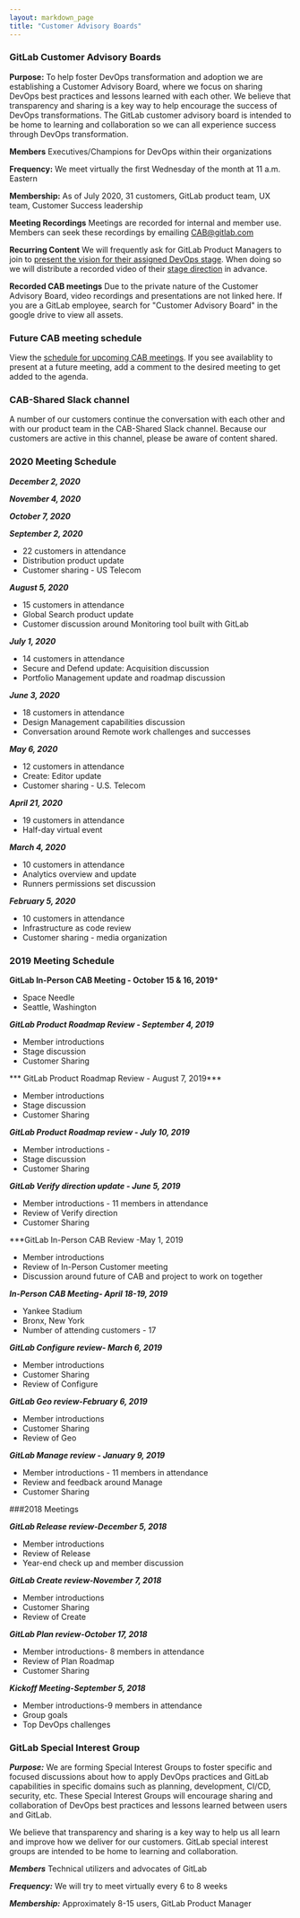 ```yaml
---
layout: markdown_page
title: "Customer Advisory Boards"
---
```

### GitLab Customer Advisory Boards
**Purpose:** To help foster DevOps transformation and adoption we are establishing a Customer Advisory Board, where we focus on sharing DevOps best practices and lessons learned with each other. We believe that transparency and sharing  is a key way to help encourage the success of DevOps transformations.  The GitLab customer advisory board is intended to be home to learning and collaboration so we can all experience success through DevOps transformation.

**Members** Executives/Champions for DevOps within their organizations

**Frequency:**  We meet virtually the first Wednesday of the month at 11 a.m. Eastern

**Membership:** As of July 2020, 31 customers, GitLab product team, UX team, Customer Success leadership

**Meeting Recordings** Meetings are recorded for internal and member use. Members can seek these recordings by emailing CAB@gitlab.com

**Recurring Content** We will frequently ask for GitLab Product Managers to join to [present the vision for their assigned DevOps stage](/product/#customer-advisory-board-meetings).
When doing so we will distribute a recorded video of their [stage direction](/handbook/product/product-processes/#section-and-stage-direction) in advance.

**Recorded CAB meetings** Due to the private nature of the Customer Advisory Board, video recordings and presentations are not linked here. If you are a GitLab employee, search for "Customer Advisory Board" in the google drive to view all assets. 

### Future CAB meeting schedule
View the [schedule for upcoming CAB meetings](https://gitlab.com/groups/gitlab-com/marketing/-/epics/984). If you see availablity to present at a future meeting, add a comment to the desired meeting to get added to the agenda. 

### CAB-Shared Slack channel
A number of our customers continue the conversation with each other and with our product team in the CAB-Shared Slack channel. Because our customers are active in this channel, please be aware of content shared. 



### 2020 Meeting Schedule
***December 2, 2020***

***November 4, 2020***

***October 7, 2020***

***September 2, 2020***
- 22 customers in attendance
- Distribution product update
- Customer sharing - US Telecom

***August 5, 2020***
- 15 customers in attendance
- Global Search product update
- Customer discussion around Monitoring tool built with GitLab

***July 1, 2020***
- 14 customers in attendance
- Secure and Defend update: Acquisition discussion
- Portfolio Management update and roadmap discussion

***June 3, 2020***
- 18 customers in attendance
- Design Management capabilities discussion
- Conversation around Remote work challenges and successes

***May 6, 2020***
 - 12 customers in attendance
 - Create: Editor update
 - Customer sharing - U.S. Telecom

 ***April 21, 2020***
 - 19 customers in attendance
 - Half-day virtual event 

***March 4, 2020***
- 10 customers in attendance
- Analytics overview and update
- Runners permissions set discussion

***February 5, 2020***
- 10 customers in attendance
- Infrastructure as code review
- Customer sharing - media organization



### 2019 Meeting Schedule

**GitLab In-Person CAB Meeting - October 15 & 16, 2019***
- Space Needle
- Seattle, Washington

***GitLab Product Roadmap Review - September 4, 2019***
- Member introductions
- Stage discussion
- Customer Sharing

*** GitLab Product Roadmap Review - August 7, 2019***
- Member introductions
- Stage discussion
- Customer Sharing

***GitLab Product Roadmap review - July 10, 2019***
- Member introductions -
- Stage discussion
- Customer Sharing

***GitLab Verify direction update - June 5, 2019***
- Member introductions - 11 members in attendance
- Review of Verify direction
- Customer Sharing

***GitLab In-Person CAB Review -May 1, 2019
- Member introductions
- Review of In-Person Customer meeting
- Discussion around future of CAB and project to work on together

***In-Person CAB Meeting- April 18-19, 2019***
- Yankee Stadium
- Bronx, New York
- Number of attending customers - 17

***GitLab Configure review- March 6, 2019***
- Member introductions
- Customer Sharing
- Review of Configure

***GitLab Geo review-February 6, 2019***
- Member introductions
- Customer Sharing
- Review of Geo

***GitLab Manage review - January 9, 2019***
- Member introductions - 11 members in attendance
- Review and feedback around Manage
- Customer Sharing

###2018 Meetings

***GitLab Release review-December 5, 2018***
- Member introductions
- Review of Release
- Year-end check up and member discussion

***GitLab Create review-November 7, 2018***
- Member introductions
- Customer Sharing
- Review of Create

***GitLab Plan review-October 17, 2018***
- Member introductions- 8 members in attendance
- Review of Plan Roadmap
- Customer Sharing

***Kickoff Meeting-September 5, 2018***
- Member introductions-9 members in attendance
- Group goals  
- Top DevOps challenges


### GitLab Special Interest Group

***Purpose:*** We are forming Special Interest Groups to foster specific and focused discussions about how to apply DevOps practices and GitLab capabilities in specific domains such as planning, development,  CI/CD, security, etc. These Special Interest Groups will encourage sharing and collaboration of DevOps best practices and lessons learned between users and GitLab.

We believe that transparency and sharing is a key way to help us all learn and improve how we deliver for our customers. GitLab special interest groups are intended to be home to learning and collaboration.

***Members*** Technical utilizers and advocates of GitLab

***Frequency:***  We will try to meet virtually every 6 to 8 weeks

***Membership:*** Approximately 8-15 users, GitLab Product Manager

